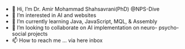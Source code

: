 - 👋 Hi, I’m Dr. Amir Mohammad Shahsavrani(PhD) @NPS-Dive
- 👀 I’m interested in AI and websites
- 🌱 I’m currently learning Java, JavaScript, MQL, & Assembly
- 💞️ I’m looking to collaborate on AI implementation on neuro- psycho- social projects
- 📫 How to reach me ... via here inbox

<!---
NPS-Dive/NPS-Dive is a ✨ special ✨ repository because its `README.md` (this file) appears on your GitHub profile.
You can click the Preview link to take a look at your changes.
--->
